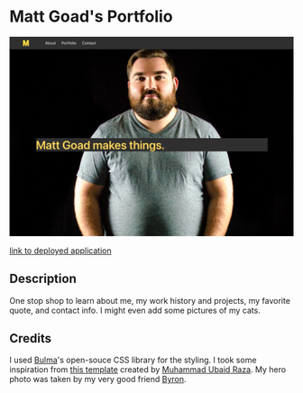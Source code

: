 # Matt Goad's Portfolio

![Placeholder for image of deployed application](assets/images/portfolio-deployed-screenshot.png)

[link to deployed application](https://matthewxgoad.github.io/portfolio/)

## Description

One stop shop to learn about me, my work history and projects, my favorite quote, and contact info. I might even add some pictures of my cats.

## Credits 

I used [Bulma](https://bulma.io/)'s open-souce CSS library for the styling. I took some inspiration from [this template](https://github.com/BulmaTemplates/bulma-templates/blob/master/templates/personal.html) created by [Muhammad Ubaid Raza](https://mubaidr.js.org). My hero photo was taken by my very good friend [Byron](http://stockyfotos.com/).